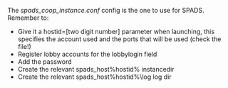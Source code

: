 The *spads_coop_instance.conf* config is the one to use for SPADS.
Remember to:
- Give it a hostid=[two digit number] parameter when launching, this specifies the account used and the ports that will be used (check the file!)
- Register lobby accounts for the lobbylogin field
- Add the password
- Create the relevant spads_host%hostid% instancedir
- Create the relevant spads_host%hostid%\log log dir


